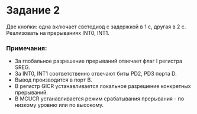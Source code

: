 # Задание 2

Две кнопки: одна включает светодиод с задержкой в 1 с, другая в 2 с. Реализовать на прерываниях INT0, INT1.

### Примечания:

- За глобальное разрешение прерываний отвечает флаг I регистра SREG.
- За INT0, INT1 соответственно отвечают биты PD2, PD3 порта D.
- Вывод производится в порт B.
- В регистр GICR устанавливается локальное разрешение конкретных прерываний.
- В MCUCR устанавливается режим срабатывания прерывания - по низкому уровню или по высокому.